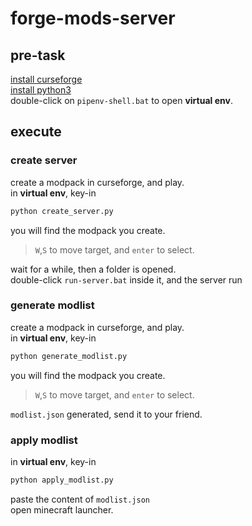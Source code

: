 # forge-mods-server
## pre-task
[install curseforge](https://download.curseforge.com/)  
[install python3](https://www.python.org/downloads/)  
double-click on `pipenv-shell.bat` to open **virtual env**.  
## execute
### create server
create a modpack in curseforge, and play.  
in **virtual env**, key-in 
```cmd
python create_server.py
```
you will find the modpack you create.  
> `W`,`S` to move target, and `enter` to select.  

wait for a while, then a folder is opened.  
double-click `run-server.bat` inside it, and the server run  
### generate modlist
create a modpack in curseforge, and play.  
in **virtual env**, key-in 
```cmd
python generate_modlist.py
```
you will find the modpack you create.  
> `W`,`S` to move target, and `enter` to select.  

`modlist.json` generated, send it to your friend.  
### apply modlist
in **virtual env**, key-in  
```cmd
python apply_modlist.py
```
paste the content of `modlist.json`  
open minecraft launcher.  
